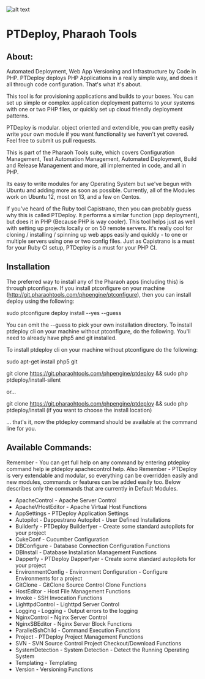 ![alt text](http://www.pharaohtools.com/images/logo-pharaoh.png "Pharaoh Tools Automated Application Deployment")

# PTDeploy, Pharaoh Tools


## About:


Automated Deployment, Web App Versioning and Infrastructure by Code in PHP. PTDeploy deploys PHP Applications in a
really simple way, and does it all through code configuration. That's what it's about.

This tool is for provisioning applications and builds to your boxes. You can set up simple or complex application
deployment patterns to your systems with one or two PHP files, or quickly set up cloud friendly deployment patterns.

PTDeploy is modular. object oriented and extendible, you can pretty easily write your own module if you want
functionality we haven't yet covered. Feel free to submit us pull requests.

This is part of the Pharaoh Tools suite, which covers Configuration Management, Test Automation Management, Automated
Deployment, Build and Release Management and more, all implemented in code, and all in PHP.

Its easy to write modules for any Operating System but we've begun with Ubuntu and adding more as soon as possible.
Currently, all of the Modules work on Ubuntu 12, most on 13, and a few on Centos.

If you've heard of the Ruby tool Capistrano, then you can probably guess why this is called PTDeploy. It performs a
similar function (app deployment), but does it in PHP (Because PHP is way cooler). This tool helps just as well with
setting up projects locally or on 50 remote servers. It's really cool for cloning / installing / spinning up web
apps easily and quickly - to one or multiple servers using one or two config files. Just as Capistrano is a must for
your Ruby CI setup, PTDeploy is a must for your PHP CI.


## Installation

The preferred way to install any of the Pharaoh apps (including this) is through ptconfigure. If you install ptconfigure
on your machine (http://git.pharaohtools.com/phpengine/ptconfigure), then you can install deploy using the following:

sudo ptconfigure deploy install --yes --guess

You can omit the --guess to pick your own installation directory. To install ptdeploy cli on your machine
without ptconfigure, do the following. You'll need to already have php5 and git installed.

To install ptdeploy cli on your machine without ptconfigure do the following:

sudo apt-get install php5 git

git clone https://git.pharaohtools.com/phpengine/ptdeploy && sudo php ptdeploy/install-silent

or...

git clone https://git.pharaohtools.com/phpengine/ptdeploy && sudo php ptdeploy/install
(if you want to choose the install location)

... that's it, now the ptdeploy command should be available at the command line for you.


## Available Commands:

Remember - You can get full help on any command by entering ptdeploy command help ie ptdeploy apachecontrol help.
Also Remember - PTDeploy is very extendable and modular, so everything can be overridden easily and new modules,
commands or features can be added easily too. Below describes only the commands that are currently in Default Modules.

- ApacheControl - Apache Server Control
- ApacheVHostEditor - Apache Virtual Host Functions
- AppSettings - PTDeploy Application Settings
- Autopilot - Dappestrano Autopilot - User Defined Installations
- Builderfy - PTDeploy Builderfyer - Create some standard autopilots for your project
- CukeConf - Cucumber Configuration
- DBConfigure - Database Connection Configuration Functions
- DBInstall - Database Installation Management Functions
- Dapperfy - PTDeploy Dapperfyer - Create some standard autopilots for your project
- EnvironmentConfig - Environment Configuration - Configure Environments for a project
- GitClone - GitClone Source Control Clone Functions
- HostEditor - Host File Management Functions
- Invoke - SSH Invocation Functions
- LighttpdControl - Lighttpd Server Control
- Logging - Logging - Output errors to the logging
- NginxControl - Nginx Server Control
- NginxSBEditor - Nginx Server Block Functions
- ParallelSshChild - Command Execution Functions
- Project - PTDeploy Project Management Functions
- SVN - SVN Source Control Project Checkout/Download Functions
- SystemDetection - System Detection - Detect the Running Operating System
- Templating - Templating
- Version - Versioning Functions